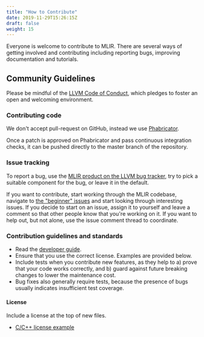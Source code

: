 ```yaml
---
title: "How to Contribute"
date: 2019-11-29T15:26:15Z
draft: false
weight: 15
---
```


Everyone is welcome to contribute to MLIR. There are several ways of getting
involved and contributing including reporting bugs, improving documentation and
tutorials.

## Community Guidelines

Please be mindful of the [LLVM Code of Conduct](https://llvm.org/docs/CodeOfConduct.html),
which pledges to foster an open and welcoming environment.

### Contributing code

We don't accept pull-request on GitHub, instead we use
[Phabricator](https://llvm.org/docs/Phabricator.html).

Once a patch is approved on Phabricator and pass continuous integration checks,
it can be pushed directly to the master branch of the repository.

### Issue tracking

To report a bug, use the [MLIR product on the LLVM bug
tracker](https://bugs.llvm.org/enter_bug.cgi?product=MLIR), try to pick a
suitable component for the bug, or leave it in the default.

If you want to contribute, start working through the MLIR codebase, navigate to
[the "beginner" issues](https://bugs.llvm.org/buglist.cgi?keywords=beginner%2C%20&keywords_type=allwords&list_id=176893&product=MLIR&query_format=advanced&resolution=---)
and start looking through interesting issues. If you decide to start on an
issue, assign it to yourself and leave a comment so that other people know that
you're working on it. If you want to help out, but not alone, use the issue
comment thread to coordinate.

### Contribution guidelines and standards

*   Read the [developer guide](getting_started/developerguide/).
*   Ensure that you use the correct license. Examples are provided below.
*   Include tests when you contribute new features, as they help to a)
    prove that your code works correctly, and b) guard against future breaking
    changes to lower the maintenance cost.
*   Bug fixes also generally require tests, because the presence of bugs
    usually indicates insufficient test coverage.

#### License

Include a license at the top of new files.

* [C/C++ license example](https://github.com/llvm/llvm-project/blob/master/mlir/examples/toy/Ch1/toyc.cpp)
